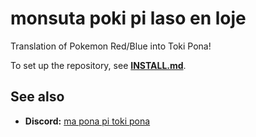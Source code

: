 # monsuta poki pi laso en loje

Translation of Pokemon Red/Blue into Toki Pona!

To set up the repository, see [**INSTALL.md**](INSTALL.md).


## See also

- **Discord:** [ma pona pi toki pona][discord]

[discord]: https://discord.gg/Byqn5z9
